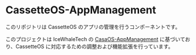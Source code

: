 # CassetteOS-AppManagement
このリポジトリは CassetteOS のアプリの管理を行うコンポーネントです。  

このプロジェクトは IceWhaleTech の [CasaOS-AppManagement](https://github.com/IceWhaleTech/CasaOS-AppManagement) に基づいており、CassetteOS に対応するための調整および機能拡張を行っています。
